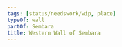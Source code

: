 ```yaml
---
tags: [status/needswork/wip, place]
typeOf: wall
partOf: Sembara
title: Western Wall of Sembara
---
```




